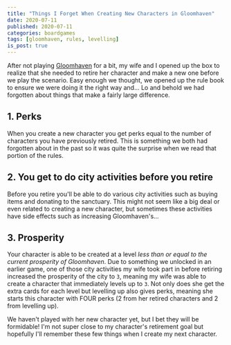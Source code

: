 ```yaml
---
title: "Things I Forget When Creating New Characters in Gloomhaven"
date: 2020-07-11
published: 2020-07-11
categories: boardgames
tags: [gloomhaven, rules, levelling]
is_post: true
---
```

After not playing [Gloomhaven](https://www.amazon.com/gp/product/B01LZXVN4P/ref=as_li_tl?ie=UTF8&tag=dandobrickblo-20&camp=1789&creative=9325&linkCode=as2&creativeASIN=B01LZXVN4P&linkId=096992d7b494498fb58bcdc7c1ecb7fb) for a bit, my wife and I opened up the box to realize that she needed to retire her character and make a new one before we play the scenario. Easy enough we thought, we opened up the rule book to ensure we were doing it the right way and... Lo and behold we had forgotten about things that make a fairly large difference.
<!--more-->
## 1. Perks
When you create a new character you get perks equal to the number of characters you have previously retired. This is something we both had forgotten about in the past so it was quite the surprise when we read that portion of the rules.

## 2. You get to do city activities before you retire
Before you retire you'll be able to do various city activities such as buying items and donating to the sanctuary. This might not seem like a big deal or even related to creating a new character, but sometimes these activities have side effects such as increasing Gloomhaven's...

## 3. Prosperity
Your character is able to be created at a level *less than or equal to the current prosperity of Gloomhaven*. Due to something we unlocked in an earlier game, one of those city activities my wife took part in before retiring increased the prosperity of the city to `3`, meaning my wife was able to create a character that immediately levels up to `3`. Not only does she get the extra cards for each level but levelling up also gives perks, meaning she starts this character with FOUR perks (2 from her retired characters and 2 from levelling up).


We haven't played with her new character yet, but I bet they will be formidable! I'm not super close to my character's retirement goal but hopefully I'll remember these few things when I create my next character.
